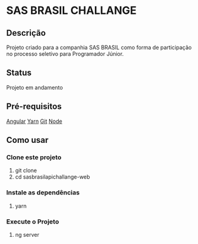 <h1>SAS BRASIL CHALLANGE</h1>

<h2>Descrição</h2>
<p>Projeto criado para a companhia SAS BRASIL como forma de participação no processo seletivo para Programador Júnior.</p>

<h2>Status</h2>
<p>Projeto em andamento</p>

<h2>Pré-requisitos</h2>
<a href="https://angular.io/docs">Angular</a>
<a href="https://classic.yarnpkg.com/en/docs/install/#mac-stable">Yarn</a>
<a href="https://git-scm.com/downloads">Git</a>
<a href="https://nodejs.org/en/download/">Node</a>

<h2>Como usar</h2>

<h3>Clone este projeto</h3>
<ol>
    <li>git clone </li>
    <li>cd sasbrasilapichallange-web</li>
</ol>

<h3>Instale as dependências</h3>
<ol>
    <li>yarn</li>
</ol>

<h3>Execute o Projeto</h3>
<ol>
    <li>ng server</li>
</ol>


